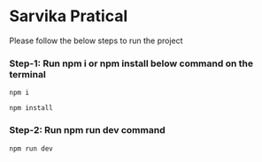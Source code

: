 # Sarvika Pratical

Please follow the below steps to run the project

### Step-1: Run npm i or npm install below command on the terminal  
```
npm i 
```
```
npm install
```

### Step-2: Run npm run dev command

```
npm run dev
```
